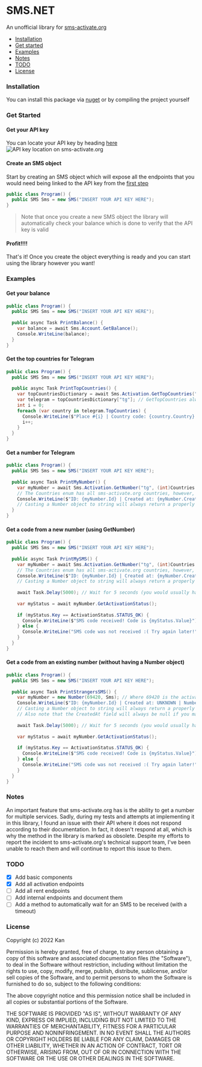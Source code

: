 # SMS.NET
An unofficial library for [sms-activate.org](https://sms-activate.org)

- [Installation](#installation)
- [Get started](#get-started)
- [Examples](#examples)
- [Notes](#notes)
- [TODO](#todo)
- [License](#license)

### Installation
You can install this package via [nuget](https://www.nuget.org/packages/SMSNET) or by compiling the project yourself

### Get Started

#### Get your API key
You can locate your API key by heading [here](https://sms-activate.org/en/profile)
![API key location on sms-activate.org](https://i.ibb.co/ynbfZzc/api-key.jpg)

#### Create an SMS object
Start by creating an SMS object which will expose all the endpoints that you would need being linked to the API key from the [first step](#get-your-api-key)
```c#
public class Program() {
  public SMS Sms = new SMS("INSERT YOUR API KEY HERE");
}
```
> Note that once you create a new SMS object the library will automatically check your balance which is done to verify that the API key is valid

#### Profit!!!!
That's it! Once you create the object everything is ready and you can start using the library however you want!

### Examples
#### Get your balance
```c#
public class Program() {
  public SMS Sms = new SMS("INSERT YOUR API KEY HERE");
  
  public async Task PrintBalance() {
    var balance = await Sms.Account.GetBalance();
    Console.WriteLine(balance);
  }
}
```
#### Get the top countries for Telegram
```c#
public class Program() {
  public SMS Sms = new SMS("INSERT YOUR API KEY HERE");
  
  public async Task PrintTopCountries() {
    var topCountriesDictionary = await Sms.Activation.GetTopCountries("tg");
    var telegram = topCountriesDictionary["tg"]; // GetTopCountries always returns a dictionary where the key is the service's name
    int i = 0;
    foreach (var country in telegram.TopCountries) {
      Console.WriteLine($"Place #{i} | Country code: {country.Country} | Price: {country.Price} | Quantity: {country.Count}");
      i++;
    }
  }
}
```

#### Get a number for Telegram
```c#
public class Program() {
  public SMS Sms = new SMS("INSERT YOUR API KEY HERE");
  
  public async Task PrintMyNumber() {
    var myNumber = await Sms.Activation.GetNumber("tg", (int)Countries.England); 
    // The Countries enum has all sms-activate.org countries, however, you must cast it to int
    Console.WriteLine($"ID: {myNumber.Id} | Created at: {myNumber.CreatedAt.Value} | Number: {myNumber}"); 
    // Casting a Number object to string will always return a properly formatted number (e.g +12029182132)
  }
}
```

#### Get a code from a new number (using GetNumber)
```c#
public class Program() {
  public SMS Sms = new SMS("INSERT YOUR API KEY HERE");
  
  public async Task PrintMySMS() {
    var myNumber = await Sms.Activation.GetNumber("tg", (int)Countries.England); 
    // The Countries enum has all sms-activate.org countries, however, you must cast it to int
    Console.WriteLine($"ID: {myNumber.Id} | Created at: {myNumber.CreatedAt.Value} | Number: {myNumber}"); 
    // Casting a Number object to string will always return a properly formatted number (e.g +12029182132)
    
    await Task.Delay(5000); // Wait for 5 seconds (you would usually have to wait longer for an SMS)
    
    var myStatus = await myNumber.GetActivationStatus();
    
    if (myStatus.Key == ActivationStatus.STATUS_OK) {
      Console.WriteLine($"SMS code received! Code is {myStatus.Value}");
    } else {
      Console.WriteLine("SMS code was not received :( Try again later!");
    }
  }
}
```

#### Get a code from an existing number (without having a Number object)
```c#
public class Program() {
  public SMS Sms = new SMS("INSERT YOUR API KEY HERE");
  
  public async Task PrintStrangersSMS() {
    var myNumber = new Number(69420, Sms); // Where 69420 is the activation ID of the phone number 
    Console.WriteLine($"ID: {myNumber.Id} | Created at: UNKNOWN | Number: {myNumber}"); 
    // Casting a Number object to string will always return a properly formatted number (e.g +12029182132)
    // Also note that the CreatedAt field will always be null if you manually create the Number object (like in this scenario)
    
    await Task.Delay(5000); // Wait for 5 seconds (you would usually have to wait longer for an SMS)
    
    var myStatus = await myNumber.GetActivationStatus();
    
    if (myStatus.Key == ActivationStatus.STATUS_OK) {
      Console.WriteLine($"SMS code received! Code is {myStatus.Value}");
    } else {
      Console.WriteLine("SMS code was not received :( Try again later!");
    }
  }
}
```

### Notes
An important feature that sms-activate.org has is the ability to get a number for multiple services. Sadly, during my tests and attempts at implementing it in this library, I found an issue with their API where it does not respond according to their documentation. In fact, it doesn't respond at all, which is why the method in the library is marked as obsolete. Despite my efforts to report the incident to sms-activate.org's technical support team, I've been unable to reach them and will continue to report this issue to them.

### TODO
- [x] Add basic components
- [x] Add all activation endpoints
- [ ] Add all rent endpoints
- [ ] Add internal endpoints and document them
- [ ] Add a method to automatically wait for an SMS to be received (with a timeout)

### License
Copyright (c) 2022 Kan

Permission is hereby granted, free of charge, to any person obtaining a copy
of this software and associated documentation files (the "Software"), to deal
in the Software without restriction, including without limitation the rights
to use, copy, modify, merge, publish, distribute, sublicense, and/or sell
copies of the Software, and to permit persons to whom the Software is
furnished to do so, subject to the following conditions:

The above copyright notice and this permission notice shall be included in all
copies or substantial portions of the Software.

THE SOFTWARE IS PROVIDED "AS IS", WITHOUT WARRANTY OF ANY KIND, EXPRESS OR
IMPLIED, INCLUDING BUT NOT LIMITED TO THE WARRANTIES OF MERCHANTABILITY,
FITNESS FOR A PARTICULAR PURPOSE AND NONINFRINGEMENT. IN NO EVENT SHALL THE
AUTHORS OR COPYRIGHT HOLDERS BE LIABLE FOR ANY CLAIM, DAMAGES OR OTHER
LIABILITY, WHETHER IN AN ACTION OF CONTRACT, TORT OR OTHERWISE, ARISING FROM,
OUT OF OR IN CONNECTION WITH THE SOFTWARE OR THE USE OR OTHER DEALINGS IN THE
SOFTWARE.
